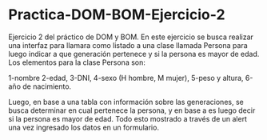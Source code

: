 # Practica-DOM-BOM-Ejercicio-2

Ejercicio 2 del práctico de DOM y BOM. En este ejercicio se busca realizar una interfaz para llamara como listado a una clase llamada Persona para luego indicar a que generación pertenece y si la persona es mayor de edad.
Los elementos para la clase Persona son:

1-nombre
2-edad,
3-DNI,
4-sexo (H hombre, M mujer),
5-peso y altura,
6-año de nacimiento.

Luego, en base a una tabla con información sobre las generaciones, se busca determinar en cual pertenece la persona, y en base a es luego decir si la persona es mayor de edad. Todo esto mostrado a través de un alert una vez ingresado los datos en un formulario.

